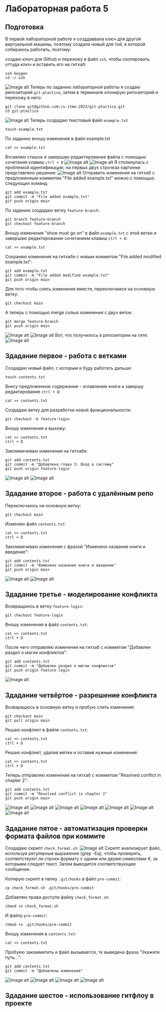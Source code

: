 # Лабораторная работа 5
## Подготовка
В первой лабораторной работе я созддаввала ключ для другой виртуальной машины, поэтому создала новый для той, в которой собираюсь работать, поэтому:

создаю ключ для Github и перехожу в файл `ssh`, чтобы скопировать оттуда ключ и вставить его на гитхаб:
```
ssh-keygen
cd ~/.ssh
```
![Image alt](лаб51.png)
Теперь по заданию лабораторной работы я создаю репозиторий `git-ptactice`, затем в терминале клонирую репозиторий и перехожу в него:
```
git clone git@github.com:cs-itmo-2023/git-ptactice.git
cd git-ptactice
```
![Image alt](лаб52.png)
Теперь создадаю текстовый файл `example.txt`
```
touch example.txt
```
По заданию вношу изменения в файл example.txt
```
cat >> example.txt
```
Втсавляю стишок и завершаю редактирование файла с помощью сочетания клавиш `ctrl + D`
![Image alt](лаб53.png)
![Image alt](лаб53.png)
Я столкнулась с проблемой идентификации, на первых двух строчках картинки представлено решение:
![Image alt](лаб55.png)
Отправить изменения на гитхаб с предложенным коммитом "File added example.txt" можно с помощью следующих команд:
```
git add example.txt
git commit -m "File added example.txt"
git push origin main
```
По заданию создадаю ветку `feature-branch`:
```
git branch feature-branch
git checkout feature-branch
```
Вношу изменения "show must go on" в файл `example.txt` с этой ветки и завершаю редактирование сочетанием клавиш `ctrl + D`:
```
cat >> example.txt
```
Сохраняю изменения на гитхабе с новым коммитом "File added modified example.txt":
```
git add example.txt
git commit -m "File added modified example.txt"
git push origin main
```
Для того чтобы слить изменения вместе, переключимся на основную ветку:
```
git checkout main
```
А теперь с помощью merge солью изменения с двух веток:
```
git merge feature-branch
git push origin main
```
![Image alt](лаб56.png)
![Image alt](лаб57.png)
Вот, что получилось в репозитории на гите:
![Image alt](лаб58.png)
## Здадание первое - работа с ветками
Создадаю новый файл, с которым и буду работать дальше:
```
touch contents.txt
```
Внесу предложенное содержание - оглавление книги и завершу редактирование `ctrl + D`:
```
cat >> contents.txt
```
Создадаю ветку для разработки новой функциональности:
```
git checkout -b feature-login
```
Вношу изменения и выхожу:
```
cat >> contents.txt
ctrl + D
```
Закоммичиваю изменения на гитхабе:
```
git add contents.txt
git commit -m "Добавлена глава 3: Вход в систему"
git push origin feature-login
```
![Image alt](лаб59.png)
![Image alt](лаб510.png)
## Здадание второе - работа с удалённым репо
Переключаюсь на основную ветку:
```
git checkout main
```
Изменяю файл `contents.txt`:
```
cat >> contents.txt
ctrl + D
```
Закоммичиваю изменения с фразой "Изменено название книги и введение":
```
git add contents.txt
git commit -m "Изменено название книги и введение"
git push origin main
```
![Image alt](лаб511.png)
![Image alt](лаб512.png)
## Здадание третье - моделирование конфликта
Возвращаюсь в ветку `feature-login`:
```
git checkout feature-login
```
Вношу изменения в файл `contents.txt`:
```
cat >> contents.txt
ctrl + D
```
После чего отправляю изменения на гитхаб с коммитом "Добавлен раздел о магии конфликтов":
```
git add contents.txt
git commit -m "Добавлен раздел о магии конфликтов"
git push origin feature-login
```
![Image alt](лаб513.png)
## Здадание четвёртое - разрешение конфликта
Возваращюсь в основную ветку и пробую слить изменения:
```
git checkout main
git pull origin main
```
Решаю конфликт в файле `contents.txt`:
```
cat >> contents.txt
ctrl + D
```
Решаю конфликт, удалив метки и оставив нужные изменения:
```
cat >> contents.txt
ctrl + D
```
Теперь отправляю изменения на гитхаб с коммитом "Resolved conflict in chapter 2":
```
git add contents.txt
git commit -m "Resolved conflict in chapter 2"
git push origin main
```
![Image alt](лаб514.png)
![Image alt](лаб515.png)
![Image alt](лаб516.png)
![Image alt](лаб517.png)
![Image alt](лаб518.png)
![Image alt](лаб519.png)
![Image alt](лаб520.png)
## Здадание пятое - автоматизация проверки формата файлов при коммите
Создадаю скрипт `check_format.sh`:
![Image alt](лаб524.png)
Скрипт анализирует файл, используя регулярные выражения (grep -Eq), чтобы 
проверить, соответствуют ли строки формату с одним или двумя символами #, за 
которыми следует текст. Затем выводится соответствующее сообщение.

Копирую скрипт в папку `.git/hooks` в файл `pre-commit`:
```
cp check_format.sh .git/hooks/pre-commit
```
Добавляю права доступа файлу `check_format.sh`:
```
chmod +x check_format.sh
```
И файлу `pre-commit`:
```
chmod +x .git/hooks/pre-commit
```
Вношу изменения в `contents.txt`:
```
cat >> contents.txt
```
Пробуею закоммитить и файл вызывается, тк выведена фраза "Укажите путь...":
```
git add contents.txt
git commit -m "Добавлены изменения"
```
![Image alt](лаб521.png)
![Image alt](лаб522.png)
![Image alt](лаб523.png)
![Image alt](лаб525.png)
## Здадание шестое - использование гитфлоу в проекте 
